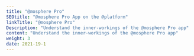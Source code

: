 ```yaml
---
title: "@mosphere Pro"
SEOtitle: "@mosphere Pro App on the @platform"
linkTitle: "@mosphere Pro"
Description: "Understand the inner-workings of the @mosphere Pro app"
content: "Understand the inner-workings of the @mosphere Pro app"
weight: 3
date: 2021-19-1
---
```

